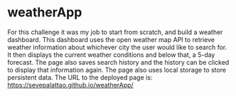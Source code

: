 # weatherApp

For this challenge it was my job to start from scratch, and build a weather dashboard. This dashboard uses the open weather map API 
to retrieve weather information about whichever city the user would like to search for. It then displays the current weather conditions
and below that, a 5-day forecast. The page also saves search history and the history can be clicked to display that information again. 
The page also uses local storage to store persistent data. The URL to the deployed page is: https://sevepalattao.github.io/weatherApp/ 
